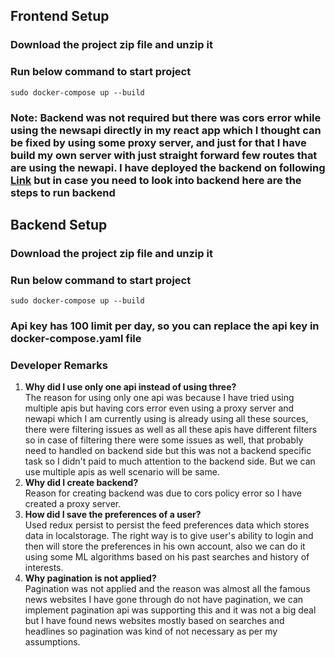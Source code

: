 ## Frontend Setup

### Download the project zip file and unzip it

### Run below command to start project

`sudo docker-compose up --build`

### Note: Backend was not required but there was cors error while using the newsapi directly in my react app which I thought can be fixed by using some proxy server, and just for that I have build my own server with just straight forward few routes that are using the newapi. I have deployed the backend on following [Link](https://puce-lucky-piglet.cyclic.app/newsapi) but in case you need to look into backend here are the steps to run backend

## Backend Setup

### Download the project zip file and unzip it

### Run below command to start project

`sudo docker-compose up --build`

### Api key has 100 limit per day, so you can replace the api key in docker-compose.yaml file

### Developer Remarks

1. **Why did I use only one api instead of using three?** <br />
   The reason for using only one api was because I have tried using multiple apis but having cors error even using a proxy server and newapi which I am currently using is already using all these sources, there were filtering issues as well as all these apis have different filters so in case of filtering there were some issues as well, that probably need to handled on backend side but this was not a backend specific task so I didn't paid to much attention to the backend side. But we can use multiple apis as well scenario will be same.
2. **Why did I create backend?** <br />
   Reason for creating backend was due to cors policy error so I have created a proxy server.
3. **How did I save the preferences of a user?** <br />
   Used redux persist to persist the feed preferences data which stores data in localstorage. The right way is to give user's ability to login and then will store the preferences in his own account, also we can do it using some ML algorithms based on his past searches and history of interests.
4. **Why pagination is not applied?** <br />
   Pagination was not applied and the reason was almost all the famous news websites I have gone through do not have pagination, we can implement pagination api was supporting this and it was not a big deal but I have found news websites mostly based on searches and headlines so pagination was kind of not necessary as per my assumptions.
